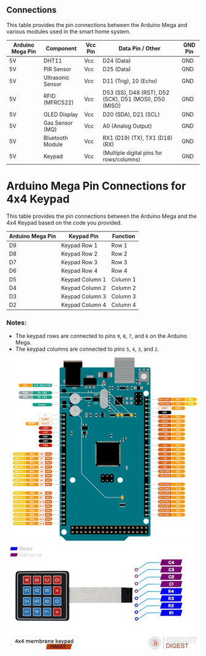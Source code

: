 
## Connections

This table provides the pin connections between the Arduino Mega and various modules used in the smart home system.

| **Arduino Mega Pin** | **Component**       | **Vcc Pin**         | **Data Pin** / **Other**  | **GND Pin**       |
|----------------------|---------------------|---------------------|---------------------------|-------------------|
| 5V                   | DHT11               | Vcc                 | D24 (Data)                 | GND               |
| 5V                   | PIR Sensor          | Vcc                 | D25 (Data)                 | GND               |
| 5V                   | Ultrasonic Sensor   | Vcc                 | D11 (Trig), 10 (Echo)       | GND               |
| 5V                   | RFID (MFRC522)      | Vcc                 | D53 (SS), D48 (RST), D52 (SCK), D51 (MOSI), D50 (MISO) | GND |
| 5V                   | OLED Display        | Vcc                 | D20 (SDA), D21 (SCL)         | GND               |
| 5V                   | Gas Sensor (MQ)     | Vcc                 | A0 (Analog Output)         | GND               |
| 5V                   | Bluetooth Module    | Vcc                 | RX1 (D19) (TX), TX1 (D18) (RX) | GND            |
| 5V                   | Keypad              | Vcc                 | (Multiple digital pins for rows/columns) | GND |

# Arduino Mega Pin Connections for 4x4 Keypad

This table provides the pin connections between the Arduino Mega and the 4x4 Keypad based on the code you provided.

| **Arduino Mega Pin** | **Keypad Pin**      | **Function**   |
|----------------------|---------------------|----------------|
| D9                   | Keypad Row 1        | Row 1          |
| D8                   | Keypad Row 2        | Row 2          |
| D7                   | Keypad Row 3        | Row 3          |
| D6                   | Keypad Row 4        | Row 4          |
| D5                   | Keypad Column 1     | Column 1       |
| D4                   | Keypad Column 2     | Column 2       |
| D3                   | Keypad Column 3     | Column 3       |
| D2                   | Keypad Column 4     | Column 4       |

### Notes:
- The keypad rows are connected to pins `9`, `8`, `7`, and `6` on the Arduino Mega.
- The keypad columns are connected to pins `5`, `4`, `3`, and `2`.


![alt text](https://github.com/DochevM/Arduino-Mega-2560/blob/main/Documents/Arduino_mega_pinnout.png)
![alt text](https://github.com/DochevM/Arduino-Mega-2560/blob/main/Documents/keypad_pinout.png)